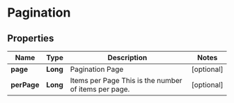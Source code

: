 

# Pagination


## Properties

| Name | Type | Description | Notes |
|------------ | ------------- | ------------- | -------------|
|**page** | **Long** | Pagination Page |  [optional] |
|**perPage** | **Long** | Items per Page  This is the number of items per page. |  [optional] |



